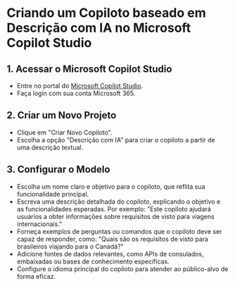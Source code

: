 # Criando um Copiloto baseado em Descrição com IA no Microsoft Copilot Studio

## 1. Acessar o Microsoft Copilot Studio
- Entre no portal do [Microsoft Copilot Studio](https://www.microsoft.com/pt-br/microsoft-copilot/microsoft-copilot-studio).
- Faça login com sua conta Microsoft 365.

## 2. Criar um Novo Projeto
- Clique em "Criar Novo Copiloto".
- Escolha a opção "Descrição com IA" para criar o copiloto a partir de uma descrição textual.

## 3. Configurar o Modelo
- Escolha um nome claro e objetivo para o copiloto, que reflita sua funcionalidade principal.
- Escreva uma descrição detalhada do copiloto, explicando o objetivo e as funcionalidades esperadas. Por exemplo: "Este copiloto ajudará usuários a obter informações sobre requisitos de visto para viagens internacionais."
- Forneça exemplos de perguntas ou comandos que o copiloto deve ser capaz de responder, como: "Quais são os requisitos de visto para brasileiros viajando para o Canadá?"
- Adicione fontes de dados relevantes, como APIs de consulados, embaixadas ou bases de conhecimento específicas.
- Configure o idioma principal do copiloto para atender ao público-alvo de forma eficaz.